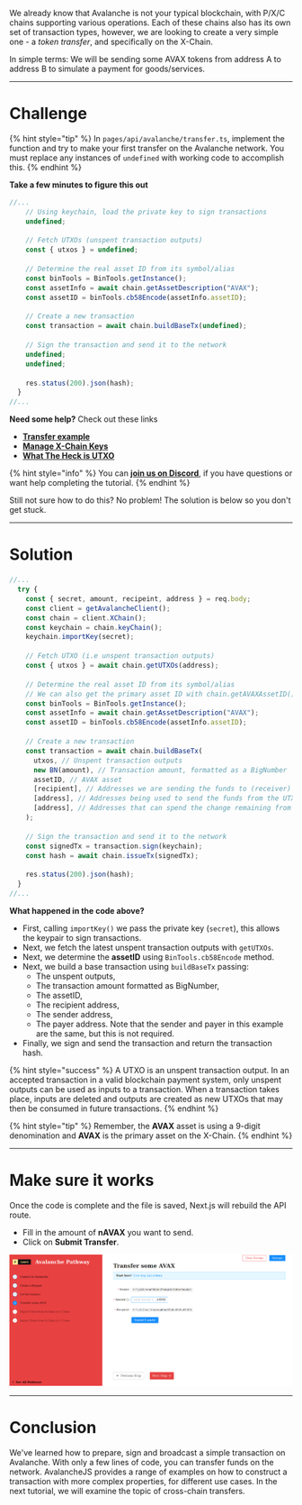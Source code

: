 We already know that Avalanche is not your typical blockchain, with P/X/C chains supporting various operations. Each of these chains also has its own set of transaction types, however, we are looking to create a very simple one - a _token transfer_, and specifically on the X-Chain.

In simple terms: We will be sending some AVAX tokens from address A to address B to simulate a payment for goods/services.

------------------------

# Challenge

{% hint style="tip" %}
In `pages/api/avalanche/transfer.ts`, implement the function and try to make your first transfer on the Avalanche network. You must replace any instances of `undefined` with working code to accomplish this.
{% endhint %}

**Take a few minutes to figure this out**

```typescript
//...
    // Using keychain, load the private key to sign transactions
    undefined;

    // Fetch UTXOs (unspent transaction outputs)
    const { utxos } = undefined;

    // Determine the real asset ID from its symbol/alias
    const binTools = BinTools.getInstance();
    const assetInfo = await chain.getAssetDescription("AVAX");
    const assetID = binTools.cb58Encode(assetInfo.assetID);

    // Create a new transaction
    const transaction = await chain.buildBaseTx(undefined);

    // Sign the transaction and send it to the network
    undefined;
    undefined;

    res.status(200).json(hash);
  }
//...
```

**Need some help?** Check out these links
* [**Transfer example**](https://github.com/ava-labs/avalanchejs/tree/master/examples/avm)  
* [**Manage X-Chain Keys**](https://docs.avax.network/build/tools/avalanchejs/manage-x-chain-keys)
* [**What The Heck is UTXO**](https://medium.com/bitbees/what-the-heck-is-utxo-ca68f2651819)

{% hint style="info" %}
You can [**join us on Discord**](https://discord.gg/fszyM7K), if you have questions or want help completing the tutorial.
{% endhint %}

Still not sure how to do this? No problem! The solution is below so you don't get stuck.

------------------------

# Solution

```typescript
//...
  try {
    const { secret, amount, recipeint, address } = req.body;
    const client = getAvalancheClient();
    const chain = client.XChain(); 
    const keychain = chain.keyChain();
    keychain.importKey(secret);

    // Fetch UTXO (i.e unspent transaction outputs)
    const { utxos } = await chain.getUTXOs(address);

    // Determine the real asset ID from its symbol/alias
    // We can also get the primary asset ID with chain.getAVAXAssetID() call
    const binTools = BinTools.getInstance();
    const assetInfo = await chain.getAssetDescription("AVAX");
    const assetID = binTools.cb58Encode(assetInfo.assetID);

    // Create a new transaction
    const transaction = await chain.buildBaseTx(
      utxos, // Unspent transaction outputs	
      new BN(amount), // Transaction amount, formatted as a BigNumber
      assetID, // AVAX asset
      [recipient], // Addresses we are sending the funds to (receiver)
      [address], // Addresses being used to send the funds from the UTXOs provided (sender)
      [address], // Addresses that can spend the change remaining from the spent UTXOs (payer)
    );

    // Sign the transaction and send it to the network
    const signedTx = transaction.sign(keychain);
    const hash = await chain.issueTx(signedTx);

    res.status(200).json(hash);
  }
//...
```

**What happened in the code above?**

* First, calling `importKey()` we pass the private key (`secret`), this allows the keypair to sign transactions.
* Next, we fetch the latest unspent transaction outputs with `getUTXOs`.
* Next, we determine the **assetID** using `BinTools.cb58Encode` method.
* Next, we build a base transaction using `buildBaseTx` passing:
  * The unspent outputs,
  * The transaction amount formatted as BigNumber,
  * The assetID,
  * The recipient address,
  * The sender address,
  * The payer address. Note that the sender and payer in this example are the same, but this is not required.
* Finally, we sign and send the transaction and return the transaction hash.

{% hint style="success" %}
A UTXO is an unspent transaction output. In an accepted transaction in a valid blockchain payment system, only unspent outputs can be used as inputs to a transaction. When a transaction takes place, inputs are deleted and outputs are created as new UTXOs that may then be consumed in future transactions.
{% endhint %}


{% hint style="tip" %}
Remember, the **AVAX** asset is using a 9-digit denomination and **AVAX** is the primary asset on the X-Chain.
{% endhint %}


------------------------

# Make sure it works

Once the code is complete and the file is saved, Next.js will rebuild the API route.
* Fill in the amount of **nAVAX** you want to send.
* Click on **Submit Transfer**.


![](../../../.gitbook/assets/pathways/avalanche/avalanche-transfer.gif)

-----------------------------

# Conclusion

We've learned how to prepare, sign and broadcast a simple transaction on Avalanche. With only a few lines of code, you can transfer funds on the network. AvalancheJS provides a range of examples on how to construct a transaction with more complex properties, for different use cases. In the next tutorial, we will examine the topic of cross-chain transfers.

